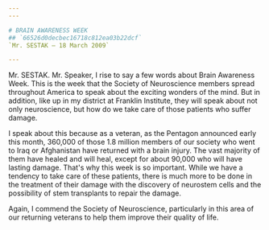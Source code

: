```yaml
---
---

# BRAIN AWARENESS WEEK
## `66526d0decbec16718c812ea03b22dcf`
`Mr. SESTAK — 18 March 2009`

---
```



Mr. SESTAK. Mr. Speaker, I rise to say a few words about Brain 
Awareness Week. This is the week that the Society of Neuroscience 
members spread throughout America to speak about the exciting wonders 
of the mind. But in addition, like up in my district at Franklin 
Institute, they will speak about not only neuroscience, but how do we 
take care of those patients who suffer damage.

I speak about this because as a veteran, as the Pentagon announced 
early this month, 360,000 of those 1.8 million members of our society 
who went to Iraq or Afghanistan have returned with a brain injury. The 
vast majority of them have healed and will heal, except for about 
90,000 who will have lasting damage. That's why this week is so 
important. While we have a tendency to take care of these patients, 
there is much more to be done in the treatment of their damage with the 
discovery of neurostem cells and the possibility of stem transplants to 
repair the damage.

Again, I commend the Society of Neuroscience, particularly in this 
area of our returning veterans to help them improve their quality of 
life.
